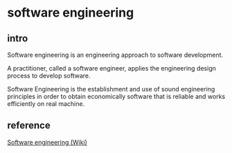 # software engineering
## intro
Software engineering is an engineering approach to software development.

A practitioner, called a software engineer, applies the engineering design process to develop software.

Software Engineering is the establishment and use of sound engineering principles in order to obtain economically software that is reliable and works efficiently on real machine.

## reference
[Software engineering (Wiki)](https://en.wikipedia.org/wiki/Software_engineering)
